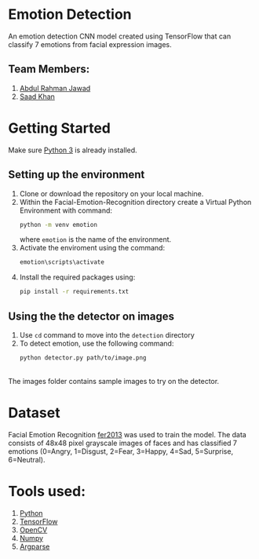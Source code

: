 # Emotion Detection
An emotion detection CNN model created using TensorFlow that can classify 7 emotions from facial expression images.

## Team Members:
1. [Abdul Rahman Jawad](https://github.com/abdulrahmanjawad)
2. [Saad Khan](https://github.com/SaadKhan10399)

# Getting Started
Make sure [Python 3](https://www.python.org/downloads/) is already installed.

## Setting up the environment
 1. Clone or download the repository on your local machine.
 2. Within the Facial-Emotion-Recognition directory create a Virtual Python Environment with command:
      ```bash
      python -m venv emotion
      ```
    where `emotion` is the name of the environment.
 4. Activate the enviroment using the command:
      ```bash
      emotion\scripts\activate
      ```
 4. Install the required packages using:
      ```bash
      pip install -r requirements.txt
      ```
      
## Using the the detector on images
 1. Use `cd` command to move into the `detection` directory
 2. To detect emotion, use the following command:
    ```bash
    python detector.py path/to/image.png
    ```
<br>
The images folder contains sample images to try on the detector.
<br>

# Dataset
Facial Emotion Recognition [fer2013](https://www.kaggle.com/msambare/fer2013) was used to train the model.
The data consists of 48x48 pixel grayscale images of faces and has classified 7 emotions (0=Angry, 1=Disgust, 2=Fear, 3=Happy, 4=Sad, 5=Surprise, 6=Neutral).
    
# Tools used:
1. [Python](https://www.python.org/downloads/) 
2. [TensorFlow](https://www.tensorflow.org/)
3. [OpenCV](https://opencv.org/)
4. [Numpy](https://numpy.org/)
5. [Argparse](https://docs.python.org/3/library/argparse.html)
    
